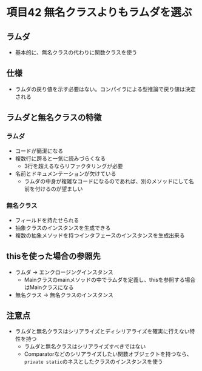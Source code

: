 # 項目42 無名クラスよりもラムダを選ぶ

## ラムダ

* 基本的に、無名クラスの代わりに関数クラスを使う

## 仕様

* ラムダの戻り値を示す必要はない。コンパイラによる型推論で戻り値は決定される


## ラムダと無名クラスの特徴

### ラムダ

* コードが簡潔になる
* 複数行に跨ると一気に読みづらくなる
  * 3行を超えるならリファクタリングが必要
* 名前とドキュメンテーションが欠けている
  * ラムダの中身が複雑なコードになるのであれば、別のメソッドにして名前を付けるのが望ましい

### 無名クラス

* フィールドを持たせられる
* 抽象クラスのインスタンスを生成できる
* 複数の抽象メソッドを持つインタフェースのインスタンスを生成出来る

## thisを使った場合の参照先

* ラムダ -> エンクロージングインスタンス
  * Mainクラスのmainメソッドの中でラムダを定義し、thisを参照する場合はMainクラスになる
* 無名クラス -> 無名クラスのインスタンス

## 注意点

* ラムダと無名クラスはシリアライズとディシリアライズを確実に行えない特性を持つ
  * ラムダと無名クラスはシリアライズすべきではない
  * Comparatorなどのシリアライズしたい関数オブジェクトを持つなら、`private static`のネスとしたクラスのインスタンスを使う
